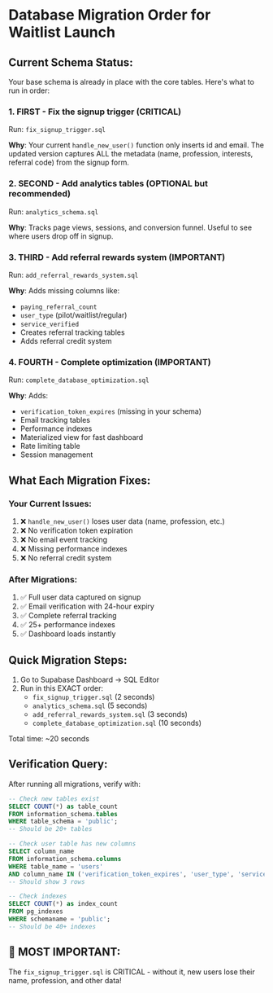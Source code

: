 # Database Migration Order for Waitlist Launch

## Current Schema Status:
Your base schema is already in place with the core tables. Here's what to run in order:

### 1. FIRST - Fix the signup trigger (CRITICAL)
Run: `fix_signup_trigger.sql`

**Why**: Your current `handle_new_user()` function only inserts id and email. The updated version captures ALL the metadata (name, profession, interests, referral code) from the signup form.

### 2. SECOND - Add analytics tables (OPTIONAL but recommended)
Run: `analytics_schema.sql`

**Why**: Tracks page views, sessions, and conversion funnel. Useful to see where users drop off in signup.

### 3. THIRD - Add referral rewards system (IMPORTANT)
Run: `add_referral_rewards_system.sql`

**Why**: Adds missing columns like:
- `paying_referral_count`
- `user_type` (pilot/waitlist/regular)
- `service_verified`
- Creates referral tracking tables
- Adds referral credit system

### 4. FOURTH - Complete optimization (IMPORTANT)
Run: `complete_database_optimization.sql`

**Why**: Adds:
- `verification_token_expires` (missing in your schema)
- Email tracking tables
- Performance indexes
- Materialized view for fast dashboard
- Rate limiting table
- Session management

## What Each Migration Fixes:

### Your Current Issues:
1. ❌ `handle_new_user()` loses user data (name, profession, etc.)
2. ❌ No verification token expiration
3. ❌ No email event tracking
4. ❌ Missing performance indexes
5. ❌ No referral credit system

### After Migrations:
1. ✅ Full user data captured on signup
2. ✅ Email verification with 24-hour expiry
3. ✅ Complete referral tracking
4. ✅ 25+ performance indexes
5. ✅ Dashboard loads instantly

## Quick Migration Steps:

1. Go to Supabase Dashboard → SQL Editor
2. Run in this EXACT order:
   - `fix_signup_trigger.sql` (2 seconds)
   - `analytics_schema.sql` (5 seconds)
   - `add_referral_rewards_system.sql` (3 seconds)
   - `complete_database_optimization.sql` (10 seconds)

Total time: ~20 seconds

## Verification Query:
After running all migrations, verify with:

```sql
-- Check new tables exist
SELECT COUNT(*) as table_count 
FROM information_schema.tables 
WHERE table_schema = 'public';
-- Should be 20+ tables

-- Check user table has new columns
SELECT column_name 
FROM information_schema.columns 
WHERE table_name = 'users' 
AND column_name IN ('verification_token_expires', 'user_type', 'service_verified');
-- Should show 3 rows

-- Check indexes
SELECT COUNT(*) as index_count 
FROM pg_indexes 
WHERE schemaname = 'public';
-- Should be 40+ indexes
```

## 🚨 MOST IMPORTANT:
The `fix_signup_trigger.sql` is CRITICAL - without it, new users lose their name, profession, and other data!